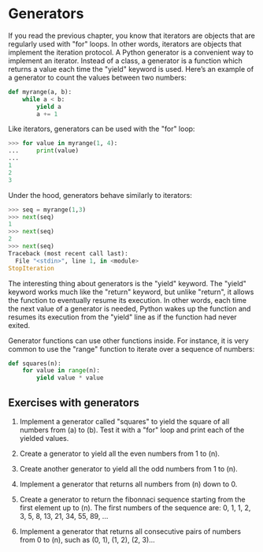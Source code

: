 # Generators

If you read the previous chapter, you know that iterators are objects that are regularly used with "for" loops. In other words, iterators are objects that implement the iteration protocol. A Python generator is a convenient way to implement an iterator. Instead of a class, a generator is a function which returns a value each time the "yield" keyword is used. Here’s an example of a generator to count the values between two numbers:

```Python
def myrange(a, b):
    while a < b:
        yield a
        a += 1
```

Like iterators, generators can be used with the "for" loop:

```Python
>>> for value in myrange(1, 4):
...     print(value)
...
1
2
3
```

Under the hood, generators behave similarly to iterators:

```Python
>>> seq = myrange(1,3)
>>> next(seq)
1
>>> next(seq)
2
>>> next(seq)
Traceback (most recent call last):
  File "<stdin>", line 1, in <module>
StopIteration
```

The interesting thing about generators is the "yield" keyword. The "yield" keyword works much like the "return" keyword, but unlike "return", it allows the function to eventually resume its execution. In other words, each time the next value of a generator is needed, Python wakes up the function and resumes its execution from the "yield" line as if the function had never exited.

Generator functions can use other functions inside. For instance, it is very common to use the "range" function to iterate over a sequence of numbers:

```Python
def squares(n):
    for value in range(n):
        yield value * value
```

## Exercises with generators

1.  Implement a generator called "squares" to yield the square of all numbers from \(a\) to \(b\). Test it with a "for" loop and print each of the yielded values.

2.  Create a generator to yield all the even numbers from 1 to \(n\).

3.  Create another generator to yield all the odd numbers from 1 to \(n\).

4.  Implement a generator that returns all numbers from \(n\) down to 0.

5.  Create a generator to return the fibonnaci sequence starting from the first element up to \(n\). The first numbers of the sequence are: 0, 1, 1, 2, 3, 5, 8, 13, 21, 34, 55, 89, ...

6.  Implement a generator that returns all consecutive pairs of numbers from 0 to \(n\), such as (0, 1), (1, 2), (2, 3)...
